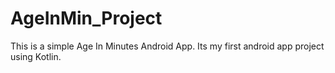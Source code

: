 # AgeInMin_Project
This is a simple Age In Minutes Android App. Its my first android app project using Kotlin. 
